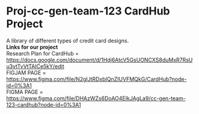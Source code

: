 # Proj-cc-gen-team-123 CardHub Project
A library of different types of credit card designs.<br>
<b>Links for our project</b> <br>
Research Plan for CardHub = https://docs.google.com/document/d/1Hdj6AtcV5GsUONCXS8duMxR7RsUu3vtTvVtTAICe5kY/edit <br/>
FIGJAM PAGE = https://www.figma.com/file/N2glJtRDxbIQnZIUVFMQkG/CardHub?node-id=0%3A1 <br/>
FIGMA PAGE = https://www.figma.com/file/DHAzWZs6DoAO4EIkJAgLa9/cc-gen-team-123-cardhub?node-id=0%3A1
